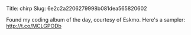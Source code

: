 Title: chirp
Slug: 6e2c2a2206279998b081dea565820602

Found my coding album of the day, courtesy of Eskmo. Here's a sampler: <a href="http://t.co/MCLGPODb">http://t.co/MCLGPODb</a>
